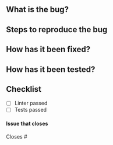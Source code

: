 ## What is the bug?

## Steps to reproduce the bug

## How has it been fixed?

## How has it been tested?

## Checklist
- [ ] Linter passed
- [ ] Tests passed

#### Issue that closes
Closes #
